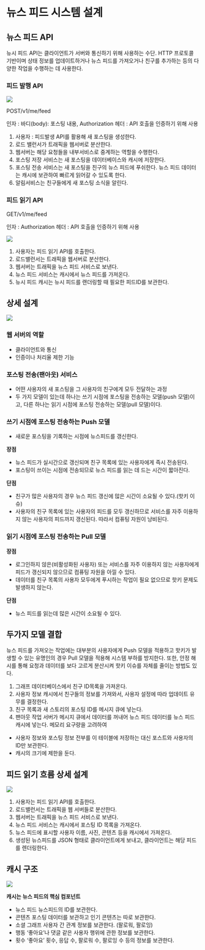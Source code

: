 # 뉴스 피드 시스템 설계

## 뉴스 피드 API

뉴시 피드 API는 클라이언트가 서버와 통신하기 위해 사용하는 수단.
HTTP 프로토콜 기반이며 상태 정보를 업데이트하거나 뉴스 피드를 가져오거나 친구를 추가하는 등의 다양한 작업을 수행하는 데 사용한다.

### 피드 발행 API

<img src= "https://velog.velcdn.com/images/haron/post/766bd283-2495-47c5-a9e5-4c1998bd6540/image.png">

POST/v1/me/feed

인자 : 바디(body): 포스팅 내용, Authorization 헤더 : API 호출을 인증하기 위해 사용

1. 사용자 : 피드발생 API를 활용해 새 포스팅을 생성한다.
2. 로드 밸런서가 트래픽을 웹서버로 분산한다.
3. 웹서버는 해당 요청들을 내부서비스로 중계하는 역할을 수행한다.
4. 포스팅 저장 서비스는 새 포스팅을 데이터베이스와 캐시에 저장한다.
5. 포스팅 전송 서비스는 새 포스팅을 친구의 뉴스 피드에 푸쉬한다. 뉴스 피드 데이터는 캐시에 보관하여 빠르게 읽어갈 수 있도록 한다.
6. 알림서비스는 친구들에게 새 포스팅 소식을 알린다.

### 피드 읽기 API

GET/v1/me/feed

인자 : Authorization 헤더 : API 호출을 인증하기 위해 사용

<img src= "https://velog.velcdn.com/images/haron/post/5c500937-c494-43ec-8aab-00707ba4c277/image.png">

1. 사용자는 피드 읽기 API를 호출한다.
2. 로드밸런서는 트래픽을 웹서버로 분산한다.
3. 웹서버는 트래픽을 뉴스 피드 서비스로 보낸다.
4. 뉴스 피드 서비스는 캐시에서 뉴스 피드를 가져온다.
5. 뉴시 피드 캐시는 뉴시 피드를 랜더링할 때 필요한 피드ID를 보관한다.

## 상세 설계

<img src="https://velog.velcdn.com/images/haron/post/dec9a07c-ef08-49f1-828a-54f799798c65/image.png">

### 웹 서버의 역할

- 클라이언트와 통신
- 인증이나 처리율 제한 기능

### 포스팅 전송(팬아웃) 서비스

- 어떤 사용자의 새 포스팅을 그 사용자의 친구에게 모두 전달하는 과정
- 두 가지 모델이 있는데 하나는 쓰기 시점에 포스팅을 전송하는 모델(push 모델)이고, 다른 하나는 읽기 시점에 포스팅 전송하는 모델(pull 모델)이다.

### 쓰기 시점에 포스팅 전송하는 Push 모델

- 새로운 포스팅을 기록하는 시점에 뉴스피드를 갱신한다.

<b>장점</b>

- 뉴스 피드가 실시간으로 갱신되며 친구 목록에 있는 사용자에게 즉시 전송된다.
- 포스팅이 쓰이는 시점에 전송되므로 뉴스 피드를 읽는 데 드는 시간이 짧아진다.

<b>단점</b>

- 친구가 많은 사용자의 경우 뉴스 피드 갱신에 많은 시간이 소요될 수 있다.(핫키 이슈)
- 사용자의 친구 목록에 있는 사용자의 피드를 모두 갱신하므로 서비스를 자주 이용하지 않는 사용자의 피드까지 갱신된다. 따라서 컴퓨팅 자원이 낭비된다.

### 읽기 시점에 포스팅 전송하는 Pull 모델

<b>장점</b>

- 로그인하지 않은(비활성화된 사용자) 또는 서비스를 자주 이용하지 않는 사용자에게 피드가 갱신되지 않으므로 컴퓨팅 자원을 아낄 수 있다.
- 데이터를 친구 목록의 사용자 모두에게 푸시하는 작업이 필요 없으므로 핫키 문제도 발생하지 않는다.

<b>단점</b>

- 뉴스 피드를 읽는데 많은 시간이 소요될 수 있다.

## 두가지 모델 결합

뉴스 피드를 가져오는 작업에는 대부분의 사용자에게 Push 모델을 적용하고 핫키가 발생할 수 있는 유명인의 경우 Pull 모델을 적용해 시스템 부하를 방지한다.
또한, 안정 해시를 통해 요청과 데이터를 보다 고르게 분산시켜 핫키 이슈를 자체를 줄이는 방법도 있다.

1. 그래프 데이터베이스에서 친구 ID목록을 가져온다.
2. 사용자 정보 캐시에서 친구들의 정보를 가져와서, 사용자 설정에 따라 업데이트 유무를 결정한다.
3. 친구 목록과 새 스토리의 포스팅 ID를 메시지 큐에 넣는다.
4. 팬아웃 작업 서버가 메시지 큐에서 데이터를 꺼내어 뉴스 피드 데이터를 뉴스 피드 캐시에 넣는다.
   메모리 요구량을 고려하여

- 사용자 정보와 포스팅 정보 전부를 이 테이블에 저장하는 대신 포스트와 사용자의 ID만 보관한다.
- 캐시의 크기에 제한을 둔다.

## 피드 읽기 흐름 상세 설계

<img src="https://velog.velcdn.com/images/haron/post/39824297-1d62-41d0-be91-0ae401947076/image.png">

1. 사용자는 피드 읽기 API를 호출한다.
2. 로드밸런서는 트래픽을 웹 서버들로 분산한다.
3. 웹서버는 트래픽을 뉴스 피드 서비스로 보낸다.
4. 뉴스 피드 서비스는 캐시에서 포스팅 ID 목록을 가져온다.
5. 뉴스 피드에 표시할 사용자 이름, 사진, 콘텐츠 등을 캐시에서 가져온다.
6. 생성된 뉴스피드를 JSON 형태로 클라이언트에게 보내고, 클라이언트는 해당 피드를 렌더링한다.

## 캐시 구조

<img src="https://velog.velcdn.com/images/haron/post/a8a78905-47fd-4625-9578-49e596ac6abc/image.png">

<b>캐시는 뉴스 피드의 핵심 컴포넌트</b>

- 뉴스 피드
  뉴스피드의 ID를 보관한다.
- 콘텐츠
  포스팅 데이터를 보관하고 인기 콘텐츠는 따로 보관한다.
- 소셜 그래프
  사용자 간 관계 정보를 보관한다. (팔로워, 팔로잉)
- 행동
  ‘좋아요’나 댓글 같은 사용자 행위에 관한 정보를 보관한다.
- 횟수
  ‘좋아요’ 횟수, 응답 수, 팔로워 수, 팔로잉 수 등의 정보를 보관한다.
